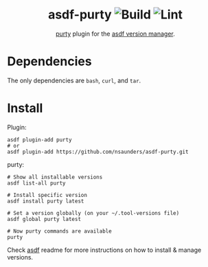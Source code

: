 <div align="center">

# asdf-purty ![Build](https://github.com/nsaunders/asdf-purty/workflows/Build/badge.svg) ![Lint](https://github.com/nsaunders/asdf-purty/workflows/Lint/badge.svg)

[purty](https://gitlab.com/joneshf/purty) plugin for the [asdf version manager](https://asdf-vm.com).

</div>

# Dependencies

The only dependencies are `bash`, `curl`, and `tar`.

# Install

Plugin:

```shell
asdf plugin-add purty
# or
asdf plugin-add https://github.com/nsaunders/asdf-purty.git
```

purty:

```shell
# Show all installable versions
asdf list-all purty

# Install specific version
asdf install purty latest

# Set a version globally (on your ~/.tool-versions file)
asdf global purty latest

# Now purty commands are available
purty
```

Check [asdf](https://github.com/asdf-vm/asdf) readme for more instructions on how to
install & manage versions.
